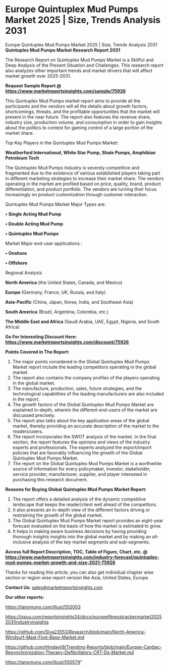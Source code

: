 # Europe Quintuplex Mud Pumps Market 2025 | Size, Trends Analysis 2031
Europe Quintuplex Mud Pumps Market 2025 | Size, Trends Analysis 2031
<strong>Quintuplex Mud Pumps Market Research Report 2031</strong>

The Research Report on Quintuplex Mud Pumps Market is a Skillful and Deep Analysis of the Present Situation and Challenges. This research report also analyzes other important trends and market drivers that will affect market growth over 2025-2031.

<strong>Request Sample Report @ <a href=https://www.marketreportsinsights.com/sample/75926>https://www.marketreportsinsights.com/sample/75926</a></strong>

This Quintuplex Mud Pumps market report aims to provide all the participants and the vendors will all the details about growth factors, shortcomings, threats, and the profitable opportunities that the market will present in the near future. The report also features the revenue share, industry size, production volume, and consumption in order to gain insights about the politics to contest for gaining control of a large portion of the market share.

Top Key Players in the Quintuplex Mud Pumps Market:

<strong>Weatherford International, White Star Pump, Shale Pumps, Amphibian Petroleum Tech</strong>

The Quintuplex Mud Pumps Industry is severely competitive and fragmented due to the existence of various established players taking part in different marketing strategies to increase their market share. The vendors operating in the market are profiled based on price, quality, brand, product differentiation, and product portfolio. The vendors are turning their focus increasingly on product customization through customer interaction.

Quintuplex Mud Pumps Market Major Types are:

<strong>• Single Acting Mud Pump

• Double Acting Mud Pump

• Quintuplex Mud Pumps</strong>

Market Major end-user applications :

<strong>• Onshore

• Offshore</strong>

Regional Analysis

</u><strong><b>North America</b></strong> (the United States, Canada, and Mexico)

<strong><b>Europe </b></strong>(Germany, France, UK, Russia, and Italy)

<strong><b>Asia-Pacific</b></strong> (China, Japan, Korea, India, and Southeast Asia)

<strong><b>South America</b></strong> (Brazil, Argentina, Colombia, etc.)

<strong><b>The Middle East and Africa</b></strong> (Saudi Arabia, UAE, Egypt, Nigeria, and South Africa)

<strong>Go For Interesting Discount Here: <a href=https://www.marketreportsinsights.com/discount/75926>https://www.marketreportsinsights.com/discount/75926</a></strong>

<strong>Points Covered in The Report:</strong>
<ol>
  <li>The major points considered in the Global Quintuplex Mud Pumps Market report include the leading competitors operating in the global market.</li>
  <li>The report also contains the company profiles of the players operating in the global market.</li>
  <li>The manufacture, production, sales, future strategies, and the technological capabilities of the leading manufacturers are also included in the report.</li>
  <li>The growth factors of the Global Quintuplex Mud Pumps Market are explained in-depth, wherein the different end-users of the market are discussed precisely.</li>
  <li>The report also talks about the key application areas of the global market, thereby providing an accurate description of the market to the readers/users.</li>
  <li>The report incorporates the SWOT analysis of the market. In the final section, the report features the opinions and views of the industry experts and professionals. The experts analyzed the export/import policies that are favorably influencing the growth of the Global Quintuplex Mud Pumps Market.</li>
  <li>The report on the Global Quintuplex Mud Pumps Market is a worthwhile source of information for every policymaker, investor, stakeholder, service provider, manufacturer, supplier, and player interested in purchasing this research document.</li>
</ol>
<strong>Reasons for Buying Global Quintuplex Mud Pumps Market Report:</strong>

<ol>
  <li>The report offers a detailed analysis of the dynamic competitive landscape that keeps the reader/client well ahead of the competitors.</li>
  <li>It also presents an in-depth view of the different factors driving or restraining the growth of the global market.</li>
  <li>The Global Quintuplex Mud Pumps Market report provides an eight-year forecast evaluated on the basis of how the market is estimated to grow.</li>
  <li>It helps in making aware business decisions by having providing thorough insights insights into the global market and by making an all-inclusive analysis of the key market segments and sub-segments.</li>
</ol>
<strong>Access full Report Description, TOC, Table of Figure, Chart, etc. @ <a href=https://www.marketreportsinsights.com/industry-forecast/quintuplex-mud-pumps-market-growth-and-size-2021-75926>https://www.marketreportsinsights.com/industry-forecast/quintuplex-mud-pumps-market-growth-and-size-2021-75926</a></strong>


Thanks for reading this article; you can also get individual chapter wise section or region wise report version like Asia, United States, Europe.

<strong>Contact Us:</strong>
sales@marketreportsinsights.com

<strong>Our other reports:</strong>

<a href=https://tanomuno.com/illust/552003>https://tanomuno.com/illust/552003</a>

<a href=https://issuu.com/reportsinsights24/docs/europefitnesstrackermarket20252031industryinsighta>https://issuu.com/reportsinsights24/docs/europefitnesstrackermarket20252031industryinsighta</a>

<a href=https://github.com/Siya23553/Research/blob/main/North-America-Windsurf-Mast-Foot-Base-Market.md>https://github.com/Siya23553/Research/blob/main/North-America-Windsurf-Mast-Foot-Base-Market.md</a>

<a href=https://github.com/Hindavii9/Trending-Reports/blob/main/Europe-Cardiac-Resynchronization-Therapy-Defibrillators-CRT-Ds-Market.md>https://github.com/Hindavii9/Trending-Reports/blob/main/Europe-Cardiac-Resynchronization-Therapy-Defibrillators-CRT-Ds-Market.md</a>

<a href=https://tanomuno.com/illust/550579>https://tanomuno.com/illust/550579</a>"
